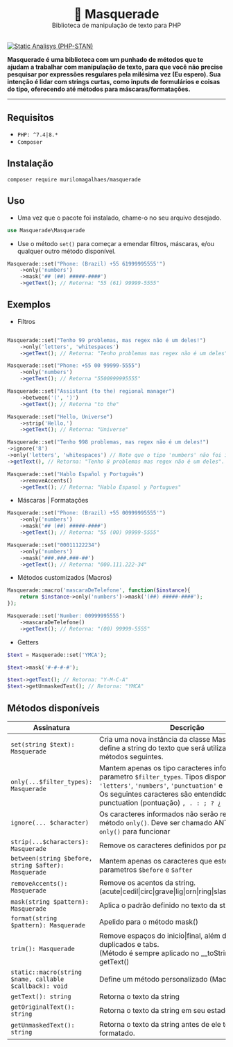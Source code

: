 <div align="center">
<h1 style="margin-bottom: 0px">🦝 Masquerade</h1> 
<span>Biblioteca de manipulação de texto para PHP</span>
</div>

<br>

[![Static Analisys (PHP-STAN)](https://github.com/murilomagalhaes/masquerade/actions/workflows/static_analysis.yml/badge.svg)](https://github.com/murilomagalhaes/masquerade/actions/workflows/static_analysis.yml)


**Masquerade é uma biblioteca com um punhado de métodos que te ajudam a trabalhar com manipulação de texto, para que você não precise pesquisar por expressões resgulares pela milésima vez (Eu espero). Sua intenção é lidar com strings curtas, como inputs de formulários e coisas do tipo, oferecendo até métodos para máscaras/formatações.**

<hr>

## Requisitos
- `PHP: ^7.4|8.*`
- `Composer`

  
## Instalação
 `composer require murilomagalhaes/masquerade`

## Uso
- Uma vez que o pacote foi instalado, chame-o no seu arquivo desejado.
``` php
use Masquerade\Masquerade
```
- Use o método `set()` para começar a emendar filtros, máscaras, e/ou qualquer outro método disponível.
``` php
Masquerade::set("Phone: (Brazil) +55 61999995555'")
    ->only('numbers')
    ->mask('## (##) #####-####')
    ->getText(); // Retorna: "55 (61) 99999-5555"
```

## Exemplos

- Filtros
``` php

Masquerade::set("Tenho 99 problemas, mas regex não é um deles!")
    ->only('letters', 'whitespaces')
    ->getText(); // Retorna: "Tenho problemas mas regex não é um deles"

Masquerade::set("Phone: +55 00 99999-5555")
    ->only('numbers')
    ->getText(); // Retorna "5500999995555"

Masquerade::set("Assistant (to the) regional manager")
    ->between('(', ')')
    ->getText(); // Retorna "to the"

Masquerade::set("Hello, Universe")
    ->strip('Hello,')
    ->getText(); // Retorna: "Universe"

Masquerade::set("Tenho 998 problemas, mas regex não é um deles!")
->ignore('8')
->only('letters', 'whitespaces') // Note que o tipo 'numbers' não foi informado, então todos os numeros deveriam ter sido removidos.
->getText(), // Retorna: "Tenho 8 problemas mas regex não é um deles". O '8' foi mantido pelo método ignore()

Masquerade::set("Hablo Español y Português")
    ->removeAccents()
    ->getText(); // Retorna: "Hablo Espanol y Portugues"
```

- Máscaras | Formatações
``` php
Masquerade::set("Phone: (Brazil) +55 00999995555'")
    ->only('numbers')
    ->mask('## (##) #####-####')
    ->getText(); // Retorna: "55 (00) 99999-5555"

Masquerade::set("00011122234") 
    ->only('numbers')
    ->mask('###.###.###-##')
    ->getText(); // Retorna: "000.111.222-34"
```

- Métodos customizados (Macros)
``` php
Masquerade::macro('mascaraDeTelefone', function($instance){
    return $instance->only('numbers')->mask('(##) #####-####');
});

Masquerade::set('Number: 00999995555')
    ->mascaraDeTelefone()
    ->getText(); // Retorna: "(00) 99999-5555"
```

- Getters

```php
$text = Masquerade::set('YMCA');

$text->mask('#-#-#-#');

$text->getText(); // Retorna: "Y-M-C-A"
$text->getUnmaskedText(); // Retorna: "YMCA"
```

## Métodos disponíveis

| Assinatura | Descrição | 
|---|---|
|`set(string $text): Masquerade` | Cria uma nova instância da classe Masquerade, e define a string do texto que será utilizada pelos métodos seguintes. |
| `only(...$filter_types): Masquerade` | Mantem apenas os tipo caracteres informados no parametro `$filter_types`. Tipos disponíveis: `'letters'`, `'numbers'`, `'punctuation'` e `'whitespaces'` <br> Os seguintes caracteres são entendidos como punctuation (pontuação) `, . : ; ? ¿ ! ¡ - `  |
|`ignore(... $character)`| Os caracteres informados não serão removidos pelo método  `only()`. Deve ser chamado ANTES do método `only()` para funcionar |
| `strip(...$characters): Masquerade` | Remove os caracteres definidos por parametro |
| `between(string $before, string $after): Masquerade`  | Mantem apenas os caracteres que estejam entre os parametros `$before` e `$after` |
| `removeAccents(): Masquerade`|Remove os acentos da string. <br>(acute\|cedil\|circ\|grave\|lig\|orn\|ring\|slash\|th\|tilde\|uml\|)
| `mask(string $pattern): Masquerade`| Aplica o padrão definido no texto da string |
| `format(string $pattern): Masquerade` | Apelido para o método mask() |
| `trim(): Masquerade` | Remove espaços do inicio\|final, além de espaços duplicados e tabs. <br>(Método é sempre aplicado no __toString() e getText() |
| `static::macro(string $name, callable $callback): void`| Define um método personalizado (Macro) |
| `getText(): string` | Retorna o texto da string |
| `getOriginalText(): string` | Retorna o texto da string em seu estado original |
| `getUnmaskedText(): string` | Retorna o texto da string antes de ele ter sido formatado. |